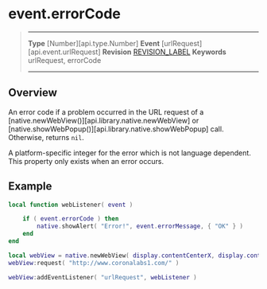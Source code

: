 
# event.errorCode

> --------------------- ------------------------------------------------------------------------------------------
> __Type__              [Number][api.type.Number]
> __Event__             [urlRequest][api.event.urlRequest]
> __Revision__          [REVISION_LABEL](REVISION_URL)
> __Keywords__          urlRequest, errorCode
> --------------------- ------------------------------------------------------------------------------------------

## Overview

An error code if a problem occurred in the URL request of a [native.newWebView()][api.library.native.newWebView] or [native.showWebPopup()][api.library.native.showWebPopup] call. Otherwise, returns `nil`.

A platform-specific integer for the error which is not language dependent. This property only exists when an error occurs.

## Example

`````lua
local function webListener( event )

    if ( event.errorCode ) then
        native.showAlert( "Error!", event.errorMessage, { "OK" } )
    end
end

local webView = native.newWebView( display.contentCenterX, display.contentCenterY, 320, 480 )
webView:request( "http://www.coronalabs1.com/" )

webView:addEventListener( "urlRequest", webListener )
`````
